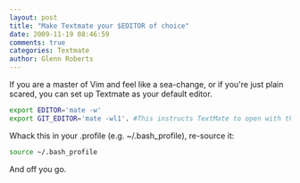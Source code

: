```yaml
---
layout: post
title: "Make Textmate your $EDITOR of choice"
date: 2009-11-19 08:46:59
comments: true
categories: Textmate
author: Glenn Roberts
---
```


If you are a master of Vim and feel like a sea-change, or if you're just plain scared, you can set up Textmate as your default editor.

``` bash
export EDITOR='mate -w'
export GIT_EDITOR='mate -wl1'. #This instructs TextMate to open with the caret at line 1 rather than where it last was.
```

Whack this in your .profile (e.g. ~/.bash_profile), re-source it:

``` bash
source ~/.bash_profile
```

And off you go.
